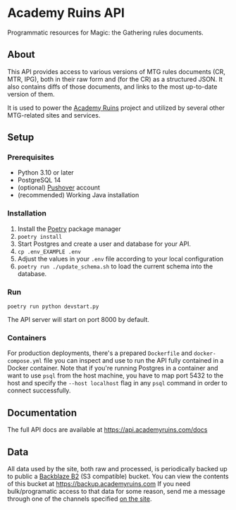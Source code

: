 # Academy Ruins API
Programmatic resources for Magic: the Gathering rules documents.

## About
This API provides access to various versions of MTG rules documents (CR, MTR, IPG), both in their raw form and (for the CR) as a structured JSON. It also contains diffs of those documents, and links to the most up-to-date version of them.

It is used to power the [Academy Ruins](https://github.com/lunakv/academyruins) project and utilized by several other MTG-related sites and services.

## Setup
### Prerequisites
- Python 3.10 or later
- PostgreSQL 14
- (optional) [Pushover](https://pushover.net/) account
- (recommended) Working Java installation

### Installation
1. Install the [Poetry](https://python-poetry.org/docs/#installation) package manager
2. `poetry install`
3. Start Postgres and create a user and database for your API.
4. `cp .env_EXAMPLE .env`
5. Adjust the values in your `.env` file according to your local configuration
6. `poetry run ./update_schema.sh` to load the current schema into the database.

### Run
`poetry run python devstart.py`

The API server will start on port 8000 by default.

### Containers
For production deployments, there's a prepared `Dockerfile` and `docker-compose.yml` file you can inspect and use to run the API fully contained in a Docker container. Note that if you're running Postgres in a container and want to use `psql` from the host machine, you have to map port 5432 to the host and specify the `--host localhost` flag in any `psql` command in order to connect successfully.

## Documentation
The full API docs are available at https://api.academyruins.com/docs

## Data
All data used by the site, both raw and processed, is periodically backed up to public a [Backblaze B2](https://www.backblaze.com/b2/) (S3 compatible) bucket. You can view the contents of this bucket at <https://backup.academyruins.com> If you need bulk/programatic access to that data for some reason, send me a message through one of the channels specified [on the site](https://academyruins.com/about). 
